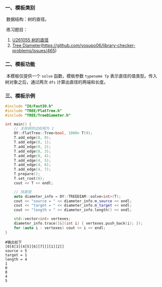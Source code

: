 ### 一、模板类别

​	数据结构：树的直径。

​	练习题目：

1. [U261055 树的直径](https://www.luogu.com.cn/problem/U261055)
2. [Tree Diameter](https://judge.yosupo.jp/problem/tree_diameter)(https://github.com/yosupo06/library-checker-problems/issues/465)


### 二、模板功能

​		本模板仅提供一个 `solve` 函数，模板参数 `typename Tp` 表示直径的值类型。传入树对象之后，通过两次 `dfs` 计算出直径的两端和长度。

### 三、模板示例

```c++
#include "IO/FastIO.h"
#include "TREE/FlatTree.h"
#include "TREE/TreeDiameter.h"

int main() {
    // 无权树的边权视为 1
    OY::FlatTree::Tree<bool, 1000> T(9);
    T.add_edge(8, 0);
    T.add_edge(0, 1);
    T.add_edge(0, 2);
    T.add_edge(8, 3);
    T.add_edge(8, 4);
    T.add_edge(4, 5);
    T.add_edge(4, 6);
    T.add_edge(4, 7);
    T.prepare();
    T.set_root(0);
    cout << T << endl;

    // 找直径
    auto diameter_info = OY::TREEDIAM::solve<int>(T);
    cout << "source = " << diameter_info.m_source << endl;
    cout << "target = " << diameter_info.m_target << endl;
    cout << "length = " << diameter_info.length() << endl;

    std::vector<int> vertexes;
    diameter_info.trace([&](int i) { vertexes.push_back(i); });
    for (auto i : vertexes) cout << i << endl;
}
```

```
#输出如下
[0[8[3][4[5][6][7]]][1][2]]
source = 5
target = 1
length = 4
1
0
8
4
5

```